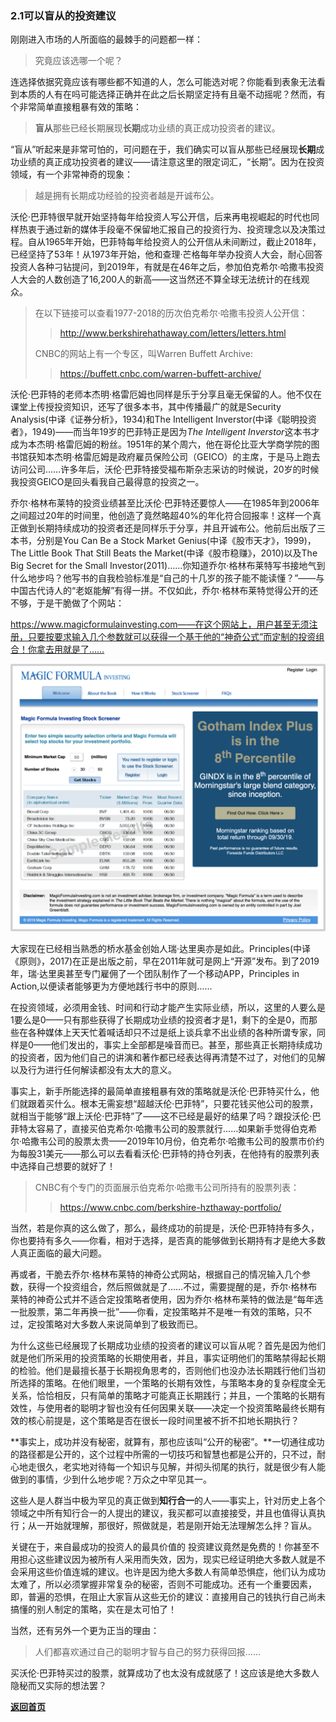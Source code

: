 ### 2.1可以盲从的投资建议

刚刚进入市场的人所面临的最棘手的问题都一样：

> 究竟应该选哪一个呢？

连选择依据究竟应该有哪些都不知道的人，怎么可能选对呢？你能看到表象无法看到本质的人有在吗可能选择正确并在此之后长期坚定持有且毫不动摇呢？然而，有个非常简单直接粗暴有效的策略：

> **盲从**那些已经长期展现**长期**成功业绩的真正成功投资者的建议。

“盲从”听起来是非常可怕的，可问题在于，我们确实可以盲从那些已经展现**长期**成功业绩的真正成功投资者的建议——请注意这里的限定词汇，“长期”。因为在投资领域，有一个非常神奇的现象：

> 越是拥有长期成功经验的投资者越是开诚布公。

沃伦·巴菲特很早就开始坚持每年给投资人写公开信，后来再电视崛起的时代也同样热衷于通过新的媒体手段毫不保留地汇报自己的投资行为、投资理念以及决策过程。自从1965年开始，巴菲特每年给投资人的公开信从未间断过，截止2018年，已经坚持了53年！从1973年开始，他和查理·芒格每年举办投资人大会，耐心回答投资人各种刁钻提问，到2019年，有就是在46年之后，参加伯克希尔·哈撒韦投资人大会的人数创造了16,200人的新高——这当然还不算全球无法统计的在线观众。

> 在以下链接可以查看1977-2018的历次伯克希尔·哈撒韦投资人公开信：
>
> > http://www.berkshirehathaway.com/letters/letters.html
>
> CNBC的网站上有一个专区，叫Warren Buffett Archive:
>
> > https://buffett.cnbc.com/warren-buffett-archive/

沃伦·巴菲特的老师本杰明·格雷厄姆也同样是乐于分享且毫无保留的人。他不仅在课堂上传授投资知识，还写了很多本书，其中传播最广的就是Security Analysis(中译《证券分析》，1934)和The Intelligent Inverstor(中译《聪明投资者》，1949)——而当年19岁的巴菲特正是因为*The Intelligent Inverstor*这本书才成为本杰明·格雷厄姆的粉丝。1951年的某个周六，他在哥伦比亚大学商学院的图书馆获知本杰明·格雷厄姆是政府雇员保险公司（GEICO）的主席，于是马上跑去访问公司……许多年后，沃伦·巴菲特接受福布斯杂志采访的时候说，20岁的时候我投资GEICO是回头看我自己最得意的投资之一。

乔尔·格林布莱特的投资业绩甚至比沃伦·巴菲特还要惊人——在1985年到2006年之间超过20年的时间里，他创造了竟然略超40%的年化符合回报率！这样一个真正做到长期持续成功的投资者还是同样乐于分享，并且开诚布公。他前后出版了三本书，分别是You Can Be a Stock Market Genius(中译《股市天才》，1999)，The Little Book That Still Beats the Market(中译《股市稳赚》，2010)以及The Big Secret for the Small Investor(2011)……你知道乔尔·格林布莱特写书接地气到什么地步吗？他写书的自我检验标准是“自己的十几岁的孩子能不能读懂？”——与中国古代诗人的“老妪能解”有得一拼。不仅如此，乔尔·格林布莱特觉得公开的还不够，于是干脆做了个网站：

https://www.magicformulainvesting.com——在这个网站上，用户甚至无须注册，只要按要求输入几个参数就可以获得一个基于他的“神奇公式”而定制的投资组合！你拿去用就是了……

![Figure12](assets/images/Figure12.png)

大家现在已经相当熟悉的桥水基金创始人瑞·达里奥亦是如此。Principles(中译《原则》，2017)在正是出版之前，早在2011年就可是网上“开源”发布。到了2019年，瑞·达里奥甚至专门雇佣了一个团队制作了一个移动APP，Principles in Action,以便读者能够更为方便地践行书中的原则……

在投资领域，必须用金钱、时间和行动才能产生实际业绩，所以，这里的人要么是1要么是0——只有那些获得了长期成功业绩的投资者才是1，剩下的全是0，而那些在各种媒体上天天忙着喊话却只不过是纸上谈兵拿不出业绩的各种所谓专家，同样是0——他们发出的，事实上全部都是噪音而已。甚至，那些真正长期持续成功的投资者，因为他们自己的讲演和著作都已经表达得再清楚不过了，对他们的见解以及行为进行任何解读都没有太大的意义。

事实上，新手所能选择的最简单直接粗暴有效的策略就是沃伦·巴菲特买什么，他们就跟着买什么。根本无需妄想“超越沃伦·巴菲特”，只要花钱买他公司的股票，就相当于能够“跟上沃伦·巴菲特”了——这不已经是最好的结果了吗？跟投沃伦·巴菲特太容易了，直接买伯克希尔·哈撒韦公司的股票就行……如果新手觉得伯克希尔·哈撒韦公司的股票太贵——2019年10月份，伯克希尔·哈撒韦公司的股票市价约为每股31美元——那么可以去看看沃伦·巴菲特的持仓列表，在他持有的股票列表中选择自己想要的就好了！

> CNBC有个专门的页面展示伯克希尔·哈撒韦公司所持有的股票列表：
>
> > https://www.cnbc.com/berkshire-hzthaway-portfolio/

当然，若是你真的这么做了，那么，最终成功的前提是，沃伦·巴菲特持有多久，你也要持有多久——你看，相对于选择，是否真的能够做到长期持有才是绝大多数人真正面临的最大问题。

再或者，干脆去乔尔·格林布莱特的神奇公式网站，根据自己的情况输入几个参数，获得一个投资组合，然后照做就是了……不过，需要提醒的是，乔尔·格林布莱特的神奇公式并不适合定投策略者使用，因为乔尔·格林布莱特的做法是“每年选一批股票，第二年再换一批”——你看，定投策略并不是唯一有效的策略，只不过，定投策略对大多数人来说简单到了极致而已。

为什么这些已经展现了长期成功业绩的投资者的建议可以盲从呢？首先是因为他们就是他们所采用的投资策略的长期使用者，并且，事实证明他们的策略禁得起长期的检验。他们是最擅长基于长期视角思考的，否则他们也没办法长期践行他们当初所选择的策略。在他们眼里，一个策略的长期有效性，与策略本身的复杂程度全无关系，恰恰相反，只有简单的策略才可能真正长期践行；并且，一个策略的长期有效性，与使用者的聪明才智也没有任何因果关联——决定一个投资策略最终长期有效的核心前提是，这个策略是否在很长一段时间里被不折不扣地长期执行？

**事实上，成功并没有秘密，就算有，那也应该叫“公开的秘密”。**一切通往成功的路径都是公开的，这个过程中所需的一切技巧和智慧也都是公开的，只不过，耐心地走很久，老实地对待每一个知识与见解，并彻头彻尾的执行，就是很少有人能做到的事情，少到什么地步呢？万众之中罕见其一。

这些人是人群当中极为罕见的真正做到**知行合一**的人——事实上，针对历史上各个领域之中所有知行合一的人提出的建议，我买都可以直接接受，并且也值得认真执行；从一开始就理解，那很好，照做就是，若是刚开始无法理解怎么拌？盲从。

关键在于，来自最成功的投资人的最具价值的 投资建议竟然是免费的！你甚至不用担心这些建议因为被所有人采用而失效，因为，现实已经证明绝大多数人就是不会采用这些价值连城的建议。也许是因为绝大多数人有简单恐惧症，他们认为成功太难了，所以必须掌握非常复杂的秘密，否则不可能成功。还有一个重要因素，即，普遍的恐惧，在阻止大家盲从这些无价的建议：直接用自己的钱执行自己尚未搞懂的别人制定的策略，实在是太可怕了！

当然，还有另外一个更为正当的理由：

> 人们都喜欢通过自己的聪明才智与自己的努力获得回报……

买沃伦·巴菲特买过的股票，就算成功了也太没有成就感了！这应该是绝大多数人隐秘而又实际的想法罢？

[**返回首页**](./index.md)
